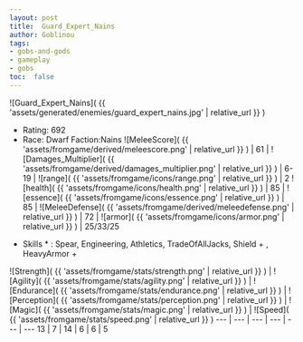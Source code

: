 ```yaml
---
layout: post
title:  Guard_Expert_Nains
author: Goblinou
tags:
- gobs-and-gods
- gameplay
- gobs
toc:  false
---
```


![Guard_Expert_Nains]( {{ 'assets/generated/enemies/guard_expert_nains.jpg' | relative_url }} )
- Rating: 692
- Race: Dwarf  Faction:Nains
![MeleeScore]( {{ 'assets/fromgame/derived/meleescore.png' | relative_url }} ) | 61 | ![Damages_Multiplier]( {{ 'assets/fromgame/derived/damages_multiplier.png' | relative_url }} ) | 6-19 | ![range]( {{ 'assets/fromgame/icons/range.png' | relative_url }} ) | 2
![health]( {{ 'assets/fromgame/icons/health.png' | relative_url }} ) | 85 | ![essence]( {{ 'assets/fromgame/icons/essence.png' | relative_url }} ) | 85 | ![MeleeDefense]( {{ 'assets/fromgame/derived/meleedefense.png' | relative_url }} ) | 72 | ![armor]( {{ 'assets/fromgame/icons/armor.png' | relative_url }} ) | 25/33/25
* Skills * : Spear, Engineering, Athletics, TradeOfAllJacks, Shield + , HeavyArmor + 

![Strength]( {{ 'assets/fromgame/stats/strength.png' | relative_url }} ) | ![Agility]( {{ 'assets/fromgame/stats/agility.png' | relative_url }} ) | ![Endurance]( {{ 'assets/fromgame/stats/endurance.png' | relative_url }} ) | ![Perception]( {{ 'assets/fromgame/stats/perception.png' | relative_url }} ) | ![Magic]( {{ 'assets/fromgame/stats/magic.png' | relative_url }} ) | ![Speed]( {{ 'assets/fromgame/stats/speed.png' | relative_url }} )
--- | --- | --- | --- | --- | ---
13 | 7 | 14 | 6 | 6 | 5
